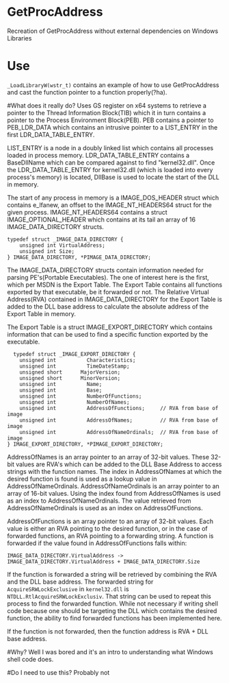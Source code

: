 # GetProcAddress
Recreation of GetProcAddress without external dependencies on Windows Libraries

# Use
```_LoadLibraryW(wstr_t)``` contains an example of how to use GetProcAddress and cast the function pointer to a function properly(?ha).

#What does it really do?
Uses GS register on x64 systems to retrieve a pointer to the Thread Information Block(TIB) which it in turn contains a pointer to the Process Environment Block(PEB).  PEB contains a pointer to PEB_LDR_DATA which contains an intrusive pointer to a LIST_ENTRY in the first LDR_DATA_TABLE_ENTRY.  

LIST_ENTRY is a node in a doubly linked list which contains all processes loaded in process memory.  LDR_DATA_TABLE_ENTRY contains a BaseDllName which can be compared against to find "kernel32.dll".  Once the LDR_DATA_TABLE_ENTRY for kernel32.dll (which is loaded into every process's memory) is located, DllBase is used to locate the start of the DLL in memory.

The start of any process in memory is a IMAGE_DOS_HEADER struct which contains e_lfanew, an offset to the IMAGE_NT_HEADERS64 struct for the given process.  IMAGE_NT_HEADERS64 contains a struct IMAGE_OPTIONAL_HEADER which contains at its tail an array of 16 IMAGE_DATA_DIRECTORY structs.  

```
typedef struct _IMAGE_DATA_DIRECTORY {
	unsigned int VirtualAddress;
	unsigned int Size;
} IMAGE_DATA_DIRECTORY, *PIMAGE_DATA_DIRECTORY;
```

The IMAGE_DATA_DIRECTORY structs contain information needed for parsing PE's(Portable Executables).  The one of interest here is the first, which per MSDN is the Export Table.  The Export Table contains all functions exported by that executable, be it forwarded or not.  The Relative Virtual Address(RVA) contained in IMAGE_DATA_DIRECTORY for the Export Table is added to the DLL base address to calculate the absolute address of the Export Table in memory.

The Export Table is a struct IMAGE_EXPORT_DIRECTORY which contains information that can be used to find a specific function exported by the executable.  

```
  typedef struct _IMAGE_EXPORT_DIRECTORY {
	unsigned int		  Characteristics;
	unsigned int		  TimeDateStamp;
	unsigned short		MajorVersion;
	unsigned short		MinorVersion;
	unsigned int		  Name;
	unsigned int		  Base;
	unsigned int		  NumberOfFunctions;
	unsigned int		  NumberOfNames;
	unsigned int		  AddressOfFunctions;     // RVA from base of image
	unsigned int		  AddressOfNames;         // RVA from base of image
	unsigned int		  AddressOfNameOrdinals;  // RVA from base of image
} IMAGE_EXPORT_DIRECTORY, *PIMAGE_EXPORT_DIRECTORY;
```

AddressOfNames is an array pointer to an array of 32-bit values.  These 32-bit values are RVA's which can be added to the DLL Base Address to access strings with the function names.  The index in AddressOfNames at which the desired function is found is used as a lookup value in AddressOfNameOrdinals.  AddressOfNameOrdinals is an array pointer to an array of 16-bit values.  Using the index found from AddressOfNames is used as an index to AddressOfNameOrdinals.  The value retrieved from AddressOfNameOrdinals is used as an index on AddressOfFunctions.

AddressOfFunctions is an array pointer to an array of 32-bit values.  Each value is either an RVA pointing to the desired function, or in the case of forwarded functions, an RVA pointing to a forwarding string.  A function is forwarded if the value found in AddressOfFunctions falls within:

```
IMAGE_DATA_DIRECTORY.VirtualAddress -> IMAGE_DATA_DIRECTORY.VirtualAddress + IMAGE_DATA_DIRECTORY.Size
```
If the function is forwarded a string will be retrieved by combining the RVA and the DLL base address.  The forwarded string for ``` AcquireSRWLockExclusive ``` in ``` kernel32.dll ``` is ``` NTDLL.RtlAcquireSRWLockExclusiv```.  That string can be used to repeat this process to find the forwarded function.  While not necessary if writing shell code because one should be targeting the DLL which contains the desired function, the ability to find forwarded functions has been implemented here.

If the function is not forwarded, then the function address is RVA + DLL base address.  

#Why?
Well I was bored and it's an intro to understanding what Windows shell code does.

#Do I need to use this?
Probably not
